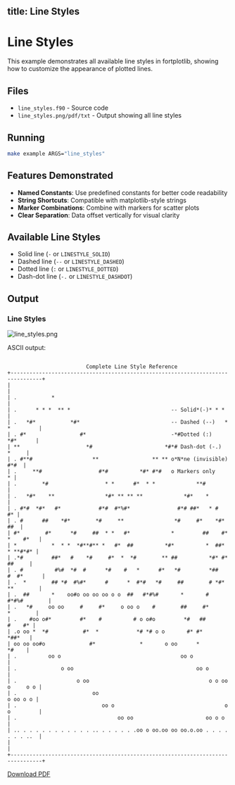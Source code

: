 title: Line Styles
---

# Line Styles

This example demonstrates all available line styles in fortplotlib, showing how to customize the appearance of plotted lines.

## Files

- `line_styles.f90` - Source code
- `line_styles.png/pdf/txt` - Output showing all line styles

## Running

```bash
make example ARGS="line_styles"
```

## Features Demonstrated

- **Named Constants**: Use predefined constants for better code readability
- **String Shortcuts**: Compatible with matplotlib-style strings
- **Marker Combinations**: Combine with markers for scatter plots
- **Clear Separation**: Data offset vertically for visual clarity

## Available Line Styles

- Solid line (`-` or `LINESTYLE_SOLID`)
- Dashed line (`--` or `LINESTYLE_DASHED`)
- Dotted line (`:` or `LINESTYLE_DOTTED`)
- Dash-dot line (`-.` or `LINESTYLE_DASHDOT`)

## Output

### Line Styles

![line_styles.png](../../media/examples/line_styles.png)

ASCII output:
```

                         Complete Line Style Reference
+--------------------------------------------------------------------------------+
|                                                                                |
| .           *                                                                  |
| .      * * *  ** *                                -- Solid*(-)* * *            |
| .   *#*           *#*                             -- Dashed (--)   * *         |
| . #*                 #*                           -*#Dotted (:)       *#*      |
| **                     *#                       *#*# Dash-dot (-.)       *     |
| . #**#                   **                 ** ** o*N*ne (invisible)      #*#  |
| .     **#                  #*#          *#* #*#   o Markers only             * |
| .        *#                  * *      #*  * *             **#                  |
| .   *#*    **                *#* ** ** **             *#*    *                 |
| . #*#  *#*   #*            #*#  #*%#*               #*# ##*   * #           #* |
| . #      ##    *#*        *#     **                *#     #*    *#*        ##  |
| #*        #*      *#     ##  * *   #*             *         ##    #* *    #*   |
| *           *  * *  *#**#** *   #*  ##          *#*          *  ##*   * **#*#* |
| .*#         ##*   #    *#     #*  *  *#        ** ##          *#* #*    ##     |
| . #          #%#  *#  #      *#    #   *      #*   *#         *##   #  #*      |
| .  *        ## *#  #%#*      #      *  #*#   *#     ##        # *#*  **        |
| .  ##       *    oo#o oo oo oo o o  ##   #*#%#       *       #    #*#%#        |
| .   *#     oo oo     #     #*     o oo o    #        ##     #*        *        |
| .    #oo o#*         #*    #          # o o#o         *#   ##          #    #* |
| .o oo *  *#           #*  *            *# *# o o       #* #*            *##*   |
| oo oo oo#o              #*              *       o oo      *              *#    |
| .          oo o                                      oo o                      |
| .              o oo                                       oo o                 |
| .                   o oo                                      o o oo o     o o |
| .                        oo                                           o oo o o |
| .                           oo o                                   o o         |
| .                                oo oo                       oo o o            |
| .. . . . . . . . . . . . .. . . . . . .oo o oo.oo oo oo.o.oo . . . . . . . ..  |
|                                                                                |
+--------------------------------------------------------------------------------+
```

[Download PDF](../../media/examples/line_styles.pdf)